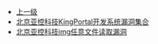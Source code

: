 * [上一级](docs/wy876_poc/)
* [北京亚控科技KingPortal开发系统漏洞集合](docs/wy876_poc/%E5%8C%97%E4%BA%AC%E4%BA%9A%E6%8E%A7%E7%A7%91%E6%8A%80/%E5%8C%97%E4%BA%AC%E4%BA%9A%E6%8E%A7%E7%A7%91%E6%8A%80KingPortal%E5%BC%80%E5%8F%91%E7%B3%BB%E7%BB%9F%E6%BC%8F%E6%B4%9E%E9%9B%86%E5%90%88.md)
* [北京亚控科技img任意文件读取漏洞](docs/wy876_poc/%E5%8C%97%E4%BA%AC%E4%BA%9A%E6%8E%A7%E7%A7%91%E6%8A%80/%E5%8C%97%E4%BA%AC%E4%BA%9A%E6%8E%A7%E7%A7%91%E6%8A%80img%E4%BB%BB%E6%84%8F%E6%96%87%E4%BB%B6%E8%AF%BB%E5%8F%96%E6%BC%8F%E6%B4%9E.md)
